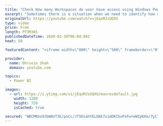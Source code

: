 ```yaml
---
title: "Check How many Workspaces do user have access using Windows PowerShell | Power BI using PowerShell"
excerpt: "Sometimes there is a situation when we need to identify how many Workspaces does the user have access. As a Power BI administrator, it is a very tedious and time-consuming task to identify this manually. Power BI PowerShell makes our task very easy. Once we run one PowerShell command and provide user"
originalUrl: https://youtube.com/watch?v=jEqxMJsUQXU
type: video
price: Free
length: PT3M36S
publishedDateTime: 2020-01-30T06:04:04Z
heat: 50

featuredContent: "<iframe width=\"800\" height=\"500\" frameborder=\"0\" src=\"https://www.youtube.com/embed/jEqxMJsUQXU\" allow=\"accelerometer; autoplay; encrypted-media; gyroscope; picture-in-picture\" allowfullscreen></iframe>"

provider:
  name: Dhruvin Shah
  domain: youtube.com

topics:
  - Power BI

images:
  - url: https://i.ytimg.com/vi/jEqxMJsUQXU/maxresdefault.jpg
    width: 1280
    height: 720
    isCached: true

secured: "WBCMNSo9JbWAUT3E/pnCc/Jf5DsahYELOAE7ximDKCbxPeFw+eWIp6Ho/7yC7pohTdvb7SIJ4pUcjebHz5ykUZzcjrGtKVNSLtBbDukA4uVARnRlN+ydxSbh6YlR92rzBBJFfqiP0L/7/Jxkj+W2ueW9I7AnXs51zFgWSsOb7fTY9q0FVCRoppZLBihgIbZpwJ7+6vjoCTmfgCHrMDkCwOid/TG+mrMBMYDWaUdYnGmrhOzCl+PcFpkuzv/xM4NV3vTMQuuSDHh9WBZ5cbggivWp2+HkjJ7jZ0Go0UVBgagA4InD6NvsNpq4EDG/SRyxpHghQURVWGCDtACwOiGIa2BkNtOFoi5NGrnnk8fTLHWUnaGe7JIwJrjiG5/xj5m01U13iRLXGz8geSJoqm3eViNm1uquhPKYPTg2hkl+Mvg=;TqXfq1dlJjdn9Opm/S88Pw=="
---
```


